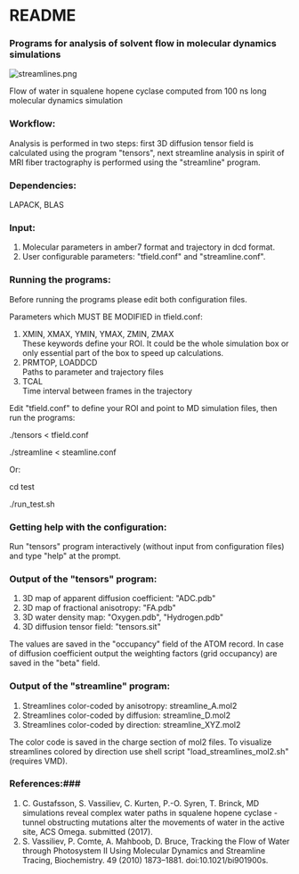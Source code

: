 # README #

### Programs for analysis of solvent flow in molecular dynamics simulations ###
![streamlines.png](https://bitbucket.org/repo/qExpaGG/images/3181802118-streamlines.png)

Flow of water in squalene hopene cyclase computed from 100 ns long molecular dynamics simulation

### Workflow: ###
Analysis is performed in two steps: first 3D diffusion tensor field is calculated using the program "tensors", next streamline analysis in spirit of MRI fiber tractography is performed using the "streamline" program. 

### Dependencies: ###
LAPACK, BLAS

### Input: ###
1. Molecular parameters in amber7 format and trajectory in dcd format.
2. User configurable parameters: "tfield.conf" and "streamline.conf".

### Running the programs: ###
Before running the programs please edit both configuration files.

Parameters which MUST BE MODIFIED in tfield.conf: 
1. XMIN, XMAX, YMIN, YMAX, ZMIN, ZMAX </br>
These keywords define your ROI. It could be the whole simulation box or only essential part of the box to speed up calculations.
2. PRMTOP, LOADDCD </br>
Paths to parameter and trajectory files
3. TCAL </br>
Time interval between frames in the trajectory 

    
 Edit "tfield.conf" to define your ROI and point to MD simulation files, then run the programs: 

 ./tensors < tfield.conf

 ./streamline < steamline.conf

Or:
 
 cd test

 ./run_test.sh 
 

### Getting help with the configuration: ###
Run "tensors" program interactively (without input from configuration files) and type "help" at the prompt.

### Output of the "tensors" program: ###
1. 3D map of apparent diffusion coefficient:    "ADC.pdb" 
2. 3D map of fractional anisotropy:             "FA.pdb"  
3. 3D water density map:                        "Oxygen.pdb", "Hydrogen.pdb"
4. 3D diffusion tensor field:                   "tensors.sit"

The values are saved in the "occupancy" field of the ATOM record. In case of diffusion coefficient output the weighting factors (grid occupancy) are saved in the "beta" field. 


### Output of the "streamline" program: ###
1. Streamlines color-coded by  anisotropy: streamline_A.mol2  
2. Streamlines color-coded by  diffusion:  streamline_D.mol2
3. Streamlines color-coded by  direction:  streamline_XYZ.mol2

The color code is saved in the charge section of mol2 files. To visualize streamlines colored by direction use shell script "load_streamlines_mol2.sh" (requires VMD).

### References:###
1. C. Gustafsson, S. Vassiliev, C. Kurten, P.-O. Syren, T. Brinck, MD simulations reveal complex water paths in squalene hopene cyclase - tunnel obstructing mutations alter the movements of water in the active site, ACS Omega. submitted (2017).
2. S. Vassiliev, P. Comte, A. Mahboob, D. Bruce, Tracking the Flow of Water through Photosystem II Using Molecular Dynamics and Streamline Tracing, Biochemistry. 49 (2010) 1873–1881. doi:10.1021/bi901900s.
